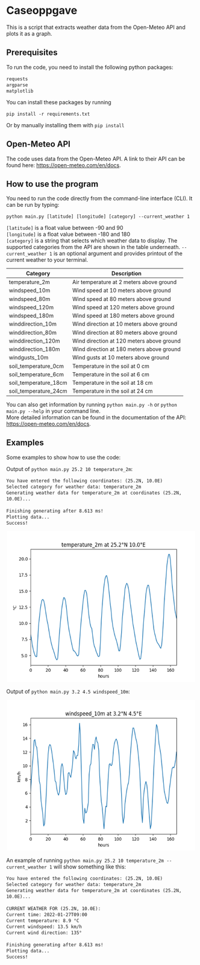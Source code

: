 # Caseoppgave
This is a script that extracts weather data from the Open-Meteo API and plots it as a graph.

## Prerequisites
To run the code, you need to install the following python packages:

```
requests
argparse
matplotlib
```
You can install these packages by running

```
pip install -r requirements.txt
```

Or by manually installing them with `pip install`

## Open-Meteo API
The code uses data from the Open-Meteo API. A link to their API can be found here: https://open-meteo.com/en/docs.

## How to use the program
You need to run the code directly from the command-line interface (CLI). It can be run by typing:

```
python main.py [latitude] [longitude] [category] --current_weather 1
```

`[latitude]` is a float value between -90 and 90 \
`[longitude]` is a float value between -180 and 180 \
`[category]` is a string that selects which weather data to display. The supported categories from the API are shown in the table underneath.
`--current_weather 1` is an optional argument and provides printout of the current weather to your terminal. 

| Category | Description |
| --- | --- |
| temperature_2m | Air temperature at 2 meters above ground |
| windspeed_10m | Wind speed at 10 meters above ground |
| windspeed_80m | Wind speed at 80 meters above ground |
| windspeed_120m | Wind speed at 120 meters above ground |
| windspeed_180m | Wind speed at 180 meters above ground |
| winddirection_10m | Wind direction at 10 meters above ground |
| winddirection_80m | Wind direction at 80 meters above ground |
| winddirection_120m | Wind direction at 120 meters above ground |
| winddirection_180m | Wind direction at 180 meters above ground |
| windgusts_10m | Wind gusts at 10 meters above ground |
| soil_temperature_0cm | Temperature in the soil at 0 cm |
| soil_temperature_6cm | Temperature in the soil at 6 cm  |
| soil_temperature_18cm | Temperature in the soil at 18 cm  |
| soil_temperature_24cm | Temperature in the soil at 24 cm  |

You can also get information by running `python main.py -h` or `python main.py --help` in your command line. \
More detailed information can be found in the documentation of the API: https://open-meteo.com/en/docs.

## Examples
Some examples to show how to use the code:

Output of `python main.py 25.2 10 temperature_2m`:
```
You have entered the following coordinates: (25.2N, 10.0E)
Selected category for weather data: temperature_2m
Generating weather data for temperature_2m at coordinates (25.2N, 10.0E)...

Finishing generating after 8.613 ms!
Plotting data...
Success!
```

<p align = "center">
<img width = "500" height = "400" src = "images/temperature_2m.png">
</p>

Output of `python main.py 3.2 4.5 windspeed_10m`:
<p align = "center">
<img width = "500" height = "400" src = "images/windspeed_10m.png">
</p>

An example of running `python main.py 25.2 10 temperature_2m --current_weather 1` will show something like this:

```
You have entered the following coordinates: (25.2N, 10.0E)
Selected category for weather data: temperature_2m
Generating weather data for temperature_2m at coordinates (25.2N, 10.0E)...

CURRENT WEATHER FOR (25.2N, 10.0E):
Current time: 2022-01-27T09:00
Current temperature: 8.9 °C
Current windspeed: 13.5 km/h
Current wind direction: 135° 

Finishing generating after 8.613 ms!
Plotting data...
Success!
```


